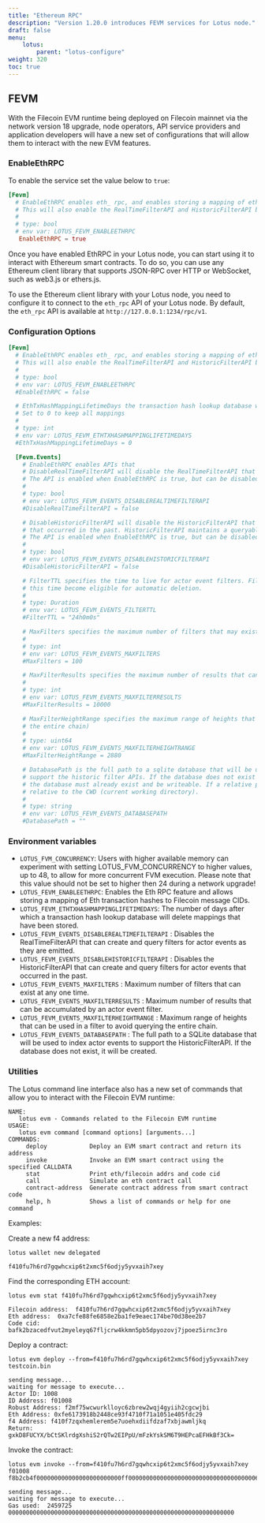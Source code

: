 ```yaml
---
title: "Ethereum RPC"
description: "Version 1.20.0 introduces FEVM services for Lotus node."
draft: false
menu:
    lotus:
        parent: "lotus-configure"
weight: 320
toc: true
---
```


## FEVM

With the Filecoin EVM runtime being deployed on Filecoin mainnet via the network version 18 upgrade, node operators, API service providers and application developers will have a new set of configurations that will allow them to interact with the new EVM features.

### EnableEthRPC

To enable the service set the value below to `true`:

```toml
[Fevm]
  # EnableEthRPC enables eth_ rpc, and enables storing a mapping of eth transaction hashes to filecoin message Cids.
  # This will also enable the RealTimeFilterAPI and HistoricFilterAPI by default, but they can be disabled by config options above.
  #
  # type: bool
  # env var: LOTUS_FEVM_ENABLEETHRPC
   EnableEthRPC = true
```

Once you have enabled EthRPC in your Lotus node, you can start using it to interact with Ethereum smart contracts. To do so, you can use any Ethereum client library that supports JSON-RPC over HTTP or WebSocket, such as web3.js or ethers.js.

To use the Ethereum client library with your Lotus node, you need to configure it to connect to the `eth_rpc` API of your Lotus node. 
By default, the `eth_rpc` API is available at `http://127.0.0.1:1234/rpc/v1`.

### Configuration Options
```toml
[Fevm]
  # EnableEthRPC enables eth_ rpc, and enables storing a mapping of eth transaction hashes to filecoin message Cids.
  # This will also enable the RealTimeFilterAPI and HistoricFilterAPI by default, but they can be disabled by config options above.
  #
  # type: bool
  # env var: LOTUS_FEVM_ENABLEETHRPC
  #EnableEthRPC = false

  # EthTxHashMappingLifetimeDays the transaction hash lookup database will delete mappings that have been stored for more than x days
  # Set to 0 to keep all mappings
  #
  # type: int
  # env var: LOTUS_FEVM_ETHTXHASHMAPPINGLIFETIMEDAYS
  #EthTxHashMappingLifetimeDays = 0

  [Fevm.Events]
    # EnableEthRPC enables APIs that
    # DisableRealTimeFilterAPI will disable the RealTimeFilterAPI that can create and query filters for actor events as they are emitted.
    # The API is enabled when EnableEthRPC is true, but can be disabled selectively with this flag.
    #
    # type: bool
    # env var: LOTUS_FEVM_EVENTS_DISABLEREALTIMEFILTERAPI
    #DisableRealTimeFilterAPI = false

    # DisableHistoricFilterAPI will disable the HistoricFilterAPI that can create and query filters for actor events
    # that occurred in the past. HistoricFilterAPI maintains a queryable index of events.
    # The API is enabled when EnableEthRPC is true, but can be disabled selectively with this flag.
    #
    # type: bool
    # env var: LOTUS_FEVM_EVENTS_DISABLEHISTORICFILTERAPI
    #DisableHistoricFilterAPI = false

    # FilterTTL specifies the time to live for actor event filters. Filters that haven't been accessed longer than
    # this time become eligible for automatic deletion.
    #
    # type: Duration
    # env var: LOTUS_FEVM_EVENTS_FILTERTTL
    #FilterTTL = "24h0m0s"

    # MaxFilters specifies the maximum number of filters that may exist at any one time.
    #
    # type: int
    # env var: LOTUS_FEVM_EVENTS_MAXFILTERS
    #MaxFilters = 100

    # MaxFilterResults specifies the maximum number of results that can be accumulated by an actor event filter.
    #
    # type: int
    # env var: LOTUS_FEVM_EVENTS_MAXFILTERRESULTS
    #MaxFilterResults = 10000

    # MaxFilterHeightRange specifies the maximum range of heights that can be used in a filter (to avoid querying
    # the entire chain)
    #
    # type: uint64
    # env var: LOTUS_FEVM_EVENTS_MAXFILTERHEIGHTRANGE
    #MaxFilterHeightRange = 2880

    # DatabasePath is the full path to a sqlite database that will be used to index actor events to
    # support the historic filter APIs. If the database does not exist it will be created. The directory containing
    # the database must already exist and be writeable. If a relative path is provided here, sqlite treats it as
    # relative to the CWD (current working directory).
    #
    # type: string
    # env var: LOTUS_FEVM_EVENTS_DATABASEPATH
    #DatabasePath = ""
```

### Environment variables

- `LOTUS_FVM_CONCURRENCY`: Users with higher available memory can experiment with setting LOTUS_FVM_CONCURRENCY to higher values, up to 48, to allow for more concurrent FVM execution. Please note that this value should not be set to higher then 24 during a network upgrade!
- `LOTUS_FEVM_ENABLEETHRPC`: Enables the Eth RPC feature and allows storing a mapping of Eth transaction hashes to Filecoin message CIDs.
- `LOTUS_FEVM_ETHTXHASHMAPPINGLIFETIMEDAYS`: The number of days after which a transaction hash lookup database will delete mappings that have been stored.
- `LOTUS_FEVM_EVENTS_DISABLEREALTIMEFILTERAPI` : Disables the RealTimeFilterAPI that can create and query filters for actor events as they are emitted. 
- `LOTUS_FEVM_EVENTS_DISABLEHISTORICFILTERAPI` : Disables the HistoricFilterAPI that can create and query filters for actor events that occurred in the past.
- `LOTUS_FEVM_EVENTS_MAXFILTERS` : Maximum number of filters that can exist at any one time.
- `LOTUS_FEVM_EVENTS_MAXFILTERRESULTS` : Maximum number of results that can be accumulated by an actor event filter.
- `LOTUS_FEVM_EVENTS_MAXFILTERHEIGHTRANGE` : Maximum range of heights that can be used in a filter to avoid querying the entire chain.
- `LOTUS_FEVM_EVENTS_DATABASEPATH` : The full path to a SQLite database that will be used to index actor events to support the HistoricFilterAPI. If the database does not exist, it will be created. 

### Utilities

The Lotus command line interface also has a new set of commands that allow you to interact with the Filecoin EVM runtime:
```shell
NAME:
   lotus evm - Commands related to the Filecoin EVM runtime
USAGE:
   lotus evm command [command options] [arguments...]
COMMANDS:
     deploy            Deploy an EVM smart contract and return its address
     invoke            Invoke an EVM smart contract using the specified CALLDATA
     stat              Print eth/filecoin addrs and code cid
     call              Simulate an eth contract call
     contract-address  Generate contract address from smart contract code
     help, h           Shows a list of commands or help for one command
```

Examples:

Create a new f4 address:

```shell
lotus wallet new delegated
```
```
f410fu7h6rd7gqwhcxip6t2xmc5f6odjy5yvxaih7xey
```

Find the corresponding ETH account:

```shell
lotus evm stat f410fu7h6rd7gqwhcxip6t2xmc5f6odjy5yvxaih7xey
```
```
Filecoin address:  f410fu7h6rd7gqwhcxip6t2xmc5f6odjy5yvxaih7xey
Eth address:  0xa7cfe88fe6858e2ba1fe9eaec174be70d38ee2b7
Code cid:  bafk2bzacedfvut2myeleyq67fljcrw4kkmn5pb5dpyozovj7jpoez5irnc3ro
```

Deploy a contract:

```shell
lotus evm deploy --from=f410fu7h6rd7gqwhcxip6t2xmc5f6odjy5yvxaih7xey testcoin.bin
```
```
sending message...
waiting for message to execute...
Actor ID: 1008
ID Address: f01008
Robust Address: f2mf75wcwurklloyc6zbrew2wqj4gyiih2cgcwjbi
Eth Address: 0xfe6173918b2448ce93f4710f71a1051e405fdc29
f4 Address: f410f7zqxhemlerem5e7uoehxdiifdzaf7xbjawmljkq
Return: gxkD8FUCYX/bCtSKlrdgXshiS2rQTw2EIPpU/mFzkYskSM6T9HEPcaEFHkBf3Ck=
```

Invoke the contract:

```shell
lotus evm invoke --from=f410fu7h6rd7gqwhcxip6t2xmc5f6odjy5yvxaih7xey f01008 f8b2cb4f000000000000000000000000ff00000000000000000000000000000000000064
```
```
sending message...
waiting for message to execute...
Gas used:  2459725
0000000000000000000000000000000000000000000000000000000000000000
```
